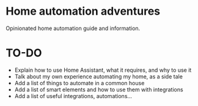# Home automation adventures

Opinionated home automation guide and information.

# TO-DO
- Explain how to use Home Assistant, what it requires, and why to use it
- Talk about my own experience automating my home, as a side tale
- Add a list of things to automate in a common house
- Add a list of smart elements and how to use them with integrations
- Add a list of useful integrations, automations...